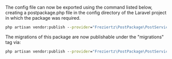 The config file can now be exported using the command listed below, creating a postpackage.php file in the config directory of the Laravel project in which the package was required.

```cmd
php artisan vendor:publish --provider="Freziertz\PostPackage\PostServiceProvider" --tag="config"

```


The migrations of this package are now publishable under the "migrations" tag via:


```cmd
php artisan vendor:publish --provider="Freziertz\PostPackage\PostServiceProvider" --tag="migrations"

```